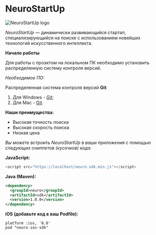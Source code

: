 # NeuroStartUp

![NeuroStartUp logo](https://camo.githubusercontent.com/c6727c717cad1e4820481abb87524f90782445c5/68747470733a2f2f692e696d6775722e636f6d2f495a4f525769492e706e67)

*NeuroStartUp* — динамически развивающийся стартап, специализирующийся на поиске с использованием новейших технологий искусственного интеллекта.

**Начало работы**

Для работы с проэктом на локальном ПК необходимо установить распределенную систему контроля версий.

*Необходимое ПО:*

Распределенная система контроля версий **Git**:
1. Для Windows - [Git](https://git-scm.com/download/win);
1. Для Mac - [Git](https://git-scm.com/download/mac).

**Наши преимущества:**
* Высокая точность поиска
* Высокая скорость поиска
* Низкая цена

*Вы можете встроить NeuroStartUp в ваши приложения с помощью следующих сниппетов (кусочков) кода.*

**JavaScript:**
```javascript
<script src="https://localhost/neuro.sdk.min.js"></script>
```

**Java (Maven):**
```xml
<dependency>
  <groupId>neuro</groupId>
  <artifactId>sdk</artifactId>
  <version>1.0.0</version>
</dependency>
```

**iOS (добавьте код в ваш Podfile):**
```
platform :ios, '8.0'
pod "neuro-ios-sdk"
```
